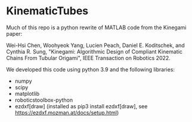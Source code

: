 # KinematicTubes
Much of this repo is a python rewrite of MATLAB code from the Kinegami paper:

Wei-Hsi Chen, Woohyeok Yang, Lucien Peach, Daniel E. Koditschek, and Cynthia R. Sung,
"Kinegami: Algorithmic Design of Compliant Kinematic Chains From Tubular Origami",
IEEE Transaction on Robotics 2022.

We developed this code using python 3.9 and the following libraries:
- numpy
- scipy
- matplotlib
- roboticstoolbox-python
- ezdxf[draw] (installed as pip3 install ezdxf[draw], see https://ezdxf.mozman.at/docs/setup.html)
